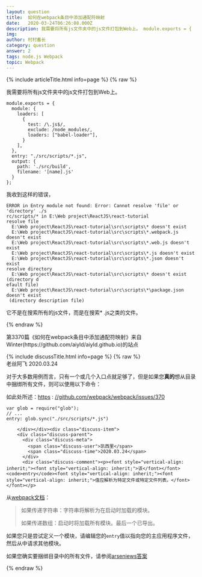 ```yaml
---
layout: question
title:  如何在webpack条目中添加通配符映射
date:   2020-03-24T06:26:08.000Z
description: 我需要将所有js文件夹中的js文件打包到Web上。 module.exports = {  module  {    loaders  \[   ...
img: 
author: 村村番长
category: question
answer: 2
tags: node.js Webpack
topic: Webpack
---
```

<div class="article-root">
  <div class="article">
    {% include articleTitle.html info=page %}
    {% raw %}
    <div class="article-content"><p><font style="vertical-align: inherit;"><font style="vertical-align: inherit;">我需要将所有js文件夹中的js文件打包到Web上。 </font></font></p>

<pre><code>module.exports = {<font></font>
  module: {<font></font>
    loaders: [<font></font>
      {<font></font>
        test: /\.js$/,<font></font>
        exclude: /node_modules/,<font></font>
        loaders: ["babel-loader"],<font></font>
      }<font></font>
    ],<font></font>
  },<font></font>
  entry: "./src/scripts/*.js",<font></font>
  output: {<font></font>
    path: './src/build',<font></font>
    filename: '[name].js'<font></font>
  }<font></font>
};<font></font>
</code></pre>

<p><font style="vertical-align: inherit;"><font style="vertical-align: inherit;">我收到这样的错误，</font></font></p>

<pre><code>ERROR in Entry module not found: Error: Cannot resolve 'file' or 'directory' ./s<font></font>
rc/scripts/* in E:\Web project\ReactJS\react-tutorial<font></font>
resolve file<font></font>
  E:\Web project\ReactJS\react-tutorial\src\scripts\* doesn't exist<font></font>
  E:\Web project\ReactJS\react-tutorial\src\scripts\*.webpack.js doesn't exist<font></font>
  E:\Web project\ReactJS\react-tutorial\src\scripts\*.web.js doesn't exist<font></font>
  E:\Web project\ReactJS\react-tutorial\src\scripts\*.js doesn't exist<font></font>
  E:\Web project\ReactJS\react-tutorial\src\scripts\*.json doesn't exist<font></font>
resolve directory<font></font>
  E:\Web project\ReactJS\react-tutorial\src\scripts\* doesn't exist (directory d<font></font>
efault file)<font></font>
  E:\Web project\ReactJS\react-tutorial\src\scripts\*\package.json doesn't exist<font></font>
 (directory description file)<font></font>
</code></pre>

<p><font style="vertical-align: inherit;"><font style="vertical-align: inherit;">它不是在搜索所有的js文件，而是在搜索* .js之类的文件。 </font></font></p></div>
    {% endraw %}
  </div>
  <p class="winter_mark">第3370篇《如何在webpack条目中添加通配符映射》来自Winter(https://github.com/aiyld/aiyld.github.io)的站点</p>
  <div class="discuss-wrapper">
    {% include discussTitle.html info=page %}
    {% raw %}
    <div class="discuss-list">
    <div class="discuss-item">
        <div class="discuss-parent">
          <div class="discuss-meta">
            <span class="discuss-user">老丝阿飞</span>
            <span class="discuss-time">2020.03.24</span>
          </div>
          <div class="discuss-comment"><p><font style="vertical-align: inherit;"><font style="vertical-align: inherit;">对于大多数用例而言，只有一个或几个入口点就足够了，但是如果您</font></font><strong><font style="vertical-align: inherit;"><font style="vertical-align: inherit;">真的</font></font></strong><font style="vertical-align: inherit;"><font style="vertical-align: inherit;">想从目录中捆绑所有文件，则可以使用以下命令：</font></font></p>

<p><font style="vertical-align: inherit;"><font style="vertical-align: inherit;">如此处所述：</font><a href="https://github.com/webpack/webpack/issues/370"><font style="vertical-align: inherit;">https</font></a><font style="vertical-align: inherit;"> : </font></font><a href="https://github.com/webpack/webpack/issues/370"><font style="vertical-align: inherit;"><font style="vertical-align: inherit;">//github.com/webpack/webpack/issues/370</font></font></a></p>

<pre><code>var glob = require("glob");<font></font>
// ...<font></font>
entry: glob.sync("./src/scripts/*.js")<font></font>
</code></pre></div>
        </div></div><div class="discuss-item">
        <div class="discuss-parent">
          <div class="discuss-meta">
            <span class="discuss-user">凯西里</span>
            <span class="discuss-time">2020.03.24</span>
          </div>
          <div class="discuss-comment"><p><font style="vertical-align: inherit;"><font style="vertical-align: inherit;">该</font></font><code>entry</code><font style="vertical-align: inherit;"><font style="vertical-align: inherit;">值应解析为特定文件或特定文件列表。</font></font></p>

<p><font style="vertical-align: inherit;"><font style="vertical-align: inherit;">从</font></font><a href="https://webpack.github.io/docs/configuration.html#entry" rel="noreferrer"><font style="vertical-align: inherit;"><font style="vertical-align: inherit;">webpack文档</font></font></a><font style="vertical-align: inherit;"><font style="vertical-align: inherit;">：</font></font></p>

<blockquote>
  <p><font style="vertical-align: inherit;"><font style="vertical-align: inherit;">如果传递字符串：字符串将解析为在启动时加载的模块。</font></font></p>
  
  <p><font style="vertical-align: inherit;"><font style="vertical-align: inherit;">如果传递数组：启动时将加载所有模块。</font><font style="vertical-align: inherit;">最后一个已导出。</font></font></p>
</blockquote>

<p><font style="vertical-align: inherit;"><font style="vertical-align: inherit;">如果您只是尝试定义一个模块，请编辑您的</font></font><code>entry</code><font style="vertical-align: inherit;"><font style="vertical-align: inherit;">值以指向您的主应用程序文件，然后从中请求其他模块。</font></font></p>

<p><font style="vertical-align: inherit;"><font style="vertical-align: inherit;">如果您确实要捆绑目录中的所有文件，请参阅</font></font><a href="https://stackoverflow.com/a/34545812/3252835"><font style="vertical-align: inherit;"><font style="vertical-align: inherit;">arseniews答案</font></font></a></p></div>
        </div></div>
    </div>
    {% endraw %}
  </div>
<div>
